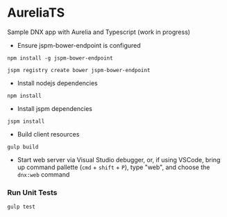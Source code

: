 # AureliaTS
Sample DNX app with Aurelia and Typescript (work in progress)


- Ensure jspm-bower-endpoint is configured

```shell
npm install -g jspm-bower-endpoint
```

```shell
jspm registry create bower jspm-bower-endpoint
```

- Install nodejs dependencies

```shell
npm install
```

- Install jspm dependencies

```shell
jspm install
```

- Build client resources

```shell
gulp build
```

- Start web server via Visual Studio debugger, or, if using VSCode, bring up command pallette (`cmd` + `shift` + `P`), type "web", and choose the `dnx:web` command



### Run Unit Tests

```shell
gulp test
```


